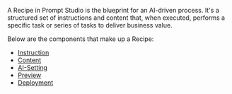 A Recipe in Prompt Studio is the blueprint for an AI-driven process. It's a structured set of instructions and content that, when executed, performs a specific task or series of tasks to deliver business value. 

Below are the components that make up a Recipe:

* [Instruction](./instruction.md)
* [Content](./content.md)
* [AI-Setting](AI-Setting.md)
* [Preview](./preview.md)
* [Deployment](./deployment.md)